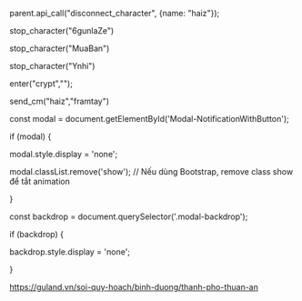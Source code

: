 parent.api_call("disconnect_character", {name: "haiz"});


stop_character("6gunlaZe")


stop_character("MuaBan")


stop_character("Ynhi")

enter("crypt","");

send_cm("haiz","framtay")


const modal = document.getElementById('Modal-NotificationWithButton');

if (modal) {

  modal.style.display = 'none';
  
  modal.classList.remove('show'); // Nếu dùng Bootstrap, remove class show để tắt animation
  
}



const backdrop = document.querySelector('.modal-backdrop');

if (backdrop) {

  backdrop.style.display = 'none';
  
}



https://guland.vn/soi-quy-hoach/binh-duong/thanh-pho-thuan-an

